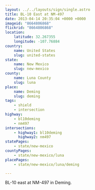 ```yaml
---
layout: ../../layouts/sign/single.astro
title: BL-10 East at NM-497
date: 2013-04-14 20:35:04 +0000 +0000
imageid: "8664806868"
flickrid: "8664806868"
location:
    latitude: 32.267355
    longitude: -107.76884
country:
    name: United States
    slug: united-states
state:
    name: New Mexico
    slug: new-mexico
county:
    name: Luna County
    slug: luna
place:
    name: Deming
    slug: deming
tags:
    - shield
    - intersection
highway:
    - bl10deming
    - nm497
intersections:
    - highway1: bl10deming
      highway2: nm497
statePages:
    - state/new-mexico
countyPages:
    - state/new-mexico/luna
placePages:
    - state/new-mexico/luna/deming

---
```

BL-10 east at NM-497 in Deming.